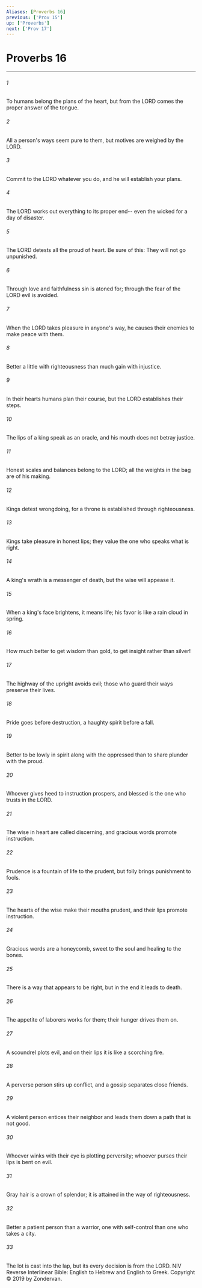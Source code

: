 ```yaml
---
Aliases: [Proverbs 16]
previous: ['Prov 15']
up: ['Proverbs']
next: ['Prov 17']
---
```

# Proverbs 16

***


###### 1 
To humans belong the plans of the heart, but from the LORD comes the proper answer of the tongue. 

###### 2 
All a person's ways seem pure to them, but motives are weighed by the LORD. 

###### 3 
Commit to the LORD whatever you do, and he will establish your plans. 

###### 4 
The LORD works out everything to its proper end-- even the wicked for a day of disaster. 

###### 5 
The LORD detests all the proud of heart. Be sure of this: They will not go unpunished. 

###### 6 
Through love and faithfulness sin is atoned for; through the fear of the LORD evil is avoided. 

###### 7 
When the LORD takes pleasure in anyone's way, he causes their enemies to make peace with them. 

###### 8 
Better a little with righteousness than much gain with injustice. 

###### 9 
In their hearts humans plan their course, but the LORD establishes their steps. 

###### 10 
The lips of a king speak as an oracle, and his mouth does not betray justice. 

###### 11 
Honest scales and balances belong to the LORD; all the weights in the bag are of his making. 

###### 12 
Kings detest wrongdoing, for a throne is established through righteousness. 

###### 13 
Kings take pleasure in honest lips; they value the one who speaks what is right. 

###### 14 
A king's wrath is a messenger of death, but the wise will appease it. 

###### 15 
When a king's face brightens, it means life; his favor is like a rain cloud in spring. 

###### 16 
How much better to get wisdom than gold, to get insight rather than silver! 

###### 17 
The highway of the upright avoids evil; those who guard their ways preserve their lives. 

###### 18 
Pride goes before destruction, a haughty spirit before a fall. 

###### 19 
Better to be lowly in spirit along with the oppressed than to share plunder with the proud. 

###### 20 
Whoever gives heed to instruction prospers, and blessed is the one who trusts in the LORD. 

###### 21 
The wise in heart are called discerning, and gracious words promote instruction. 

###### 22 
Prudence is a fountain of life to the prudent, but folly brings punishment to fools. 

###### 23 
The hearts of the wise make their mouths prudent, and their lips promote instruction. 

###### 24 
Gracious words are a honeycomb, sweet to the soul and healing to the bones. 

###### 25 
There is a way that appears to be right, but in the end it leads to death. 

###### 26 
The appetite of laborers works for them; their hunger drives them on. 

###### 27 
A scoundrel plots evil, and on their lips it is like a scorching fire. 

###### 28 
A perverse person stirs up conflict, and a gossip separates close friends. 

###### 29 
A violent person entices their neighbor and leads them down a path that is not good. 

###### 30 
Whoever winks with their eye is plotting perversity; whoever purses their lips is bent on evil. 

###### 31 
Gray hair is a crown of splendor; it is attained in the way of righteousness. 

###### 32 
Better a patient person than a warrior, one with self-control than one who takes a city. 

###### 33 
The lot is cast into the lap, but its every decision is from the LORD. NIV Reverse Interlinear Bible: English to Hebrew and English to Greek. Copyright © 2019 by Zondervan.
